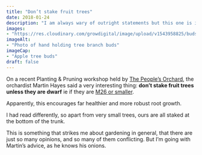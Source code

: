 ```yaml
---
title: "Don’t stake fruit trees"
date: 2018-01-24
description: "I am always wary of outright statements but this one is interesting and time saving"
images: 
- "https://res.cloudinary.com/growdigital/image/upload/v1543958825/buds-38517307965.jpg"
imageAlt: 
- "Photo of hand holding tree branch buds"
imageCap:
- "Apple tree buds"
draft: false
---
```


On a recent Planting & Pruning workshop held by [The People’s Orchard](http://www.stdogmaelsabbey.org.uk/peoplesorchard), the orchardist Martin Hayes said a very interesting thing: **don’t stake fruit trees unless they are dwarf** ie if they are [M26 or smaller](https://www.forestgarden.wales/blog/rootstock-reference/).

Apparently, this encourages far healthier and more robust root growth.

I had read differently, so apart from very small trees, ours are all staked at the bottom of the trunk.

This is something that strikes me about gardening in general, that there are just so many opinions, and so many of them conflicting. But I’m going with Martin’s advice, as he knows his onions.
